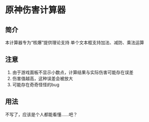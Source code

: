 # 原神伤害计算器

## 简介
本计算器专为“核爆”提供理论支持
单个文本框支持加法、减防、乘法运算

## 注意
1. 由于游戏面板不显示小数点，计算结果与实际伤害可能存在误差
2. 伤害值越高，这种误差会被放大
3. 可能存在奇奇怪怪的bug

## 用法
不写了，应该是个人都能看懂……吧？
